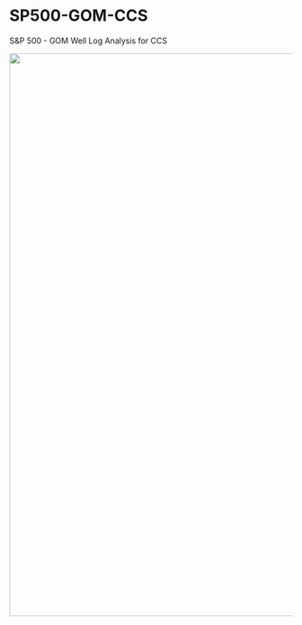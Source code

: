 # SP500-GOM-CCS
S&amp;P 500 - GOM Well Log Analysis for CCS

<p align="center">
  <img src="https://github.com/misaelmmorales/SP500-GOM-CCS/blob/main/figures/sample_logs_display.png", width=1000>
</p> 
